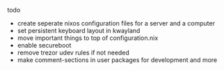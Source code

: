 todo
- create seperate nixos configuration files for a server and a computer
- set persistent keyboard layout in kwayland
- move important things to top of configuration.nix
- enable secureboot
- remove trezor udev rules if not needed
- make comment-sections in user packages for development and more
